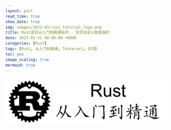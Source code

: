```yaml
---
layout: post
read_time: true
show_date: true
img: images/2023-03/rust_tutorial_logo.png
title: Rust语言从入门到精通系列 - 实现自定义智能指针
date: 2023-03-31 00:00:00 +0800
categories: [Rust]
tags: [Rust, 从入门到精通, Tesseract, OCR]
toc: yes
image_scaling: true
mermaid: true
---
```


![](/images/2023-03/rust_tutorial_logo.png)

